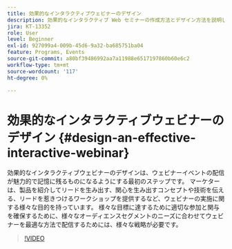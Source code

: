 ```yaml
---
title: 効果的なインタラクティブウェビナーのデザイン
description: 効果的なインタラクティブ Web セミナーの作成方法とデザイン方法を説明します
jira: KT-13352
role: User
level: Beginner
exl-id: 927099a4-009b-45d6-9a32-ba685751ba04
feature: Programs, Events
source-git-commit: a80bf39486992aa7a11988e6517197860b60e6c2
workflow-type: tm+mt
source-wordcount: '117'
ht-degree: 0%

---
```


# 効果的なインタラクティブウェビナーのデザイン {#design-an-effective-interactive-webinar}

効果的なインタラクティブウェビナーのデザインは、ウェビナーイベントの配信が魅力的で記憶に残るものになるようにする最初のステップです。 マーケターは、製品を紹介してリードを生み出す、関心を生み出すコンセプトや技術を伝える、リードを惹きつけるワークショップを提供するなど、ウェビナーの実施に関する様々な目的を持っています。 様々な目標に達するために適切な参加と関与を確保するために、様々なオーディエンスセグメントのニーズに合わせてウェビナーを最適な方法で配信するためには、様々な戦略が必要です。

>[!VIDEO](https://video.tv.adobe.com/v/3418602?q=9)
